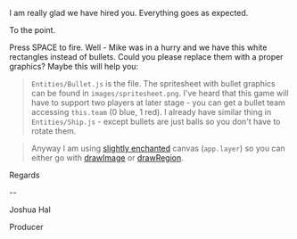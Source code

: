 I am really glad we have hired you. Everything goes as expected.

To the point.

Press SPACE to fire. Well  - Mike was in a hurry and we have this white rectangles instead of bullets.
Could you please replace them with a proper graphics? Maybe this will help you:

> `Entities/Bullet.js` is the file. The spritesheet with bullet graphics can be found in `images/spritesheet.png`. I've heard that this game will have to support two players at later stage - you can get a bullet team accessing `this.team` (0 blue, 1 red). I already have similar thing in `Entities/Ship.js` - except bullets are just balls so you don't have to rotate them.

> Anyway I am using [slightly enchanted](http://canvasquery.com/basics) canvas (`app.layer`) so you can either go with [drawImage](http://tutorials.jenkov.com/html5-canvas/images.html#drawing-parts-of-images) or [drawRegion](http://canvasquery.com/drawRegion).

Regards

\-\-

Joshua Hal

Producer